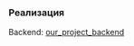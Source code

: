 ### Реализация
Backend: 
<a href="https://github.com/Vurgul/view_content/tree/main/content_demo" target="_blank">our_project_backend</a>